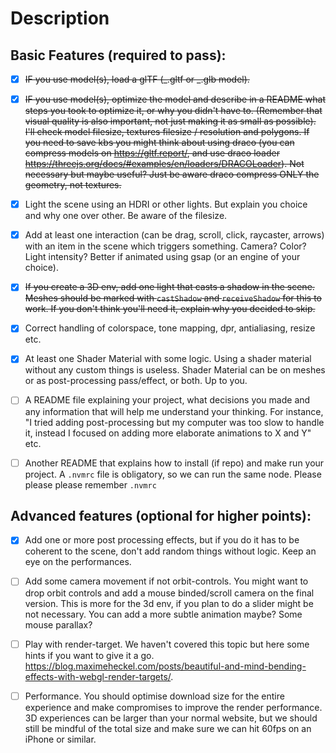 # Description

## Basic Features (required to pass):

-   [x] ~~IF you use model(s), load a glTF (_.gltf or _.glb model).~~

-   [x] ~~IF you use model(s), optimize the model and describe in a README what steps you took to optimize it, or why you didn't have to. (Remember that visual quality is also important, not just making it as small as possible). I'll check model filesize, textures filesize / resolution and polygons. If you need to save kbs you might think about using draco (you can compress models on https://gltf.report/, and use draco loader https://threejs.org/docs/#examples/en/loaders/DRACOLoader). Not necessary but maybe useful? Just be aware draco compress ONLY the geometry, not textures.~~

-   [x] Light the scene using an HDRI or other lights. But explain you choice and why one over other. Be aware of the filesize.

-   [x] Add at least one interaction (can be drag, scroll, click, raycaster, arrows) with an item in the scene which triggers something. Camera? Color? Light intensity? Better if animated using gsap (or an engine of your choice).

-   [x] ~~If you create a 3D env, add one light that casts a shadow in the scene. Meshes should be marked with `castShadow` and `receiveShadow` for this to work. If you don't think you'll need it, explain why you decided to skip.~~

-   [x] Correct handling of colorspace, tone mapping, dpr, antialiasing, resize etc.

-   [x] At least one Shader Material with some logic. Using a shader material without any custom things is useless. Shader Material can be on meshes or as post-processing pass/effect, or both. Up to you.

-   [ ] A README file explaining your project, what decisions you made and any information that will help me understand your thinking. For instance, "I tried adding post-processing but my computer was too slow to handle it, instead I focused on adding more elaborate animations to X and Y" etc.

-   [ ] Another README that explains how to install (if repo) and make run your project. A `.nvmrc` file is obligatory, so we can run the same node. Please please please remember `.nvmrc`

## Advanced features (optional for higher points):

-   [x] Add one or more post processing effects, but if you do it has to be coherent to the scene, don't add random things without logic. Keep an eye on the performances.

-   [ ] Add some camera movement if not orbit-controls. You might want to drop orbit controls and add a mouse binded/scroll camera on the final version. This is more for the 3d env, if you plan to do a slider might be not necessary. You can add a more subtle animation maybe? Some mouse parallax?

-   [ ] Play with render-target. We haven't covered this topic but here some hints if you want to give it a go. https://blog.maximeheckel.com/posts/beautiful-and-mind-bending-effects-with-webgl-render-targets/.

-   [ ] Performance. You should optimise download size for the entire experience and make compromises to improve the render performance. 3D experiences can be larger than your normal website, but we should still be mindful of the total size and make sure we can hit 60fps on an iPhone or similar.
